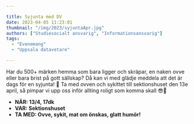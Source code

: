 ```yaml
---

title: Syjunta med DV
date: 2023-04-05 11:23:01
thumbnail: "/img/2023/syjuntaApr.jpg"
authors: ["Studiesocialt ansvarig", "Informationsansvarig"]
tags: 
  - "Evenemang"
  - "Uppsala datavetare"

---
```

Har du 500+ märken hemma som bara ligger och skräpar, en naken ovve eller bara brist på gott sällskap? Då kan vi med glädje meddela att det är dags för en syjunta! 🧵 Ta med ovven och sykittet till sektionshuset den 13e april, så pimpar vi upp oss inför allting roligt som komma skall 😎🌟

* **NÄR: 13/4, 17dk**
* **VAR: Sektionshuset**
* **TA MED: Ovve, sykit, mat om önskas, glatt humör!**